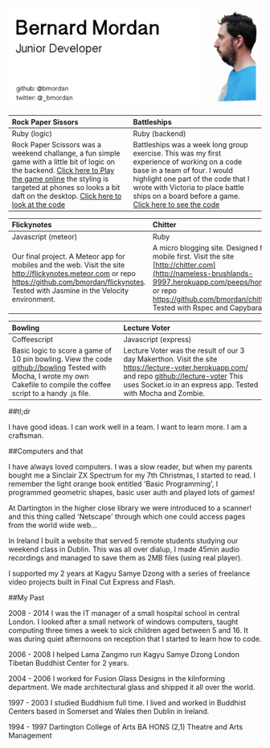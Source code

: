 ![Bernard Mordan Junior Developer](src/cv_heroimage.png)

|Rock Paper Sissors|Battleships|
|:----------|:-----------|
|Ruby (logic)|Ruby (backend)|
|Rock Paper Scissors was a weekend challange, a fun simple game with a little bit of logic on the backend. [Click here to Play the game online](http://lit-lake-3802.herokuapp.com/) the styling is targeted at phones so looks a bit daft on the desktop. [Click here to look at the code](https://github.com/bmordan/rock_paper_scissors)|Battleships was a week long group exercise. This was my first experience of working on a code base in a team of four. I would highlight one part of the code that I wrote with Victoria to place battle ships on a board before a game. [Click here to see the code](https://github.com/bmordan/battleships/tree/master/lib/modules)|

|Flickynotes|Chitter|
|:----------|:-----------|
|Javascript (meteor)|Ruby|
|Our final project. A Meteor app for mobiles and the web. Visit the site http://flickynotes.meteor.com or repo https://github.com/bmordan/flickynotes. Tested with Jasmine in the Velocity environment. |A micro blogging site. Designed for mobile first. Visit the site [http://chitter.com](http://nameless-brushlands-9997.herokuapp.com/peeps/home) or repo https://github.com/bmordan/chitter. Tested with Rspec and Capybara|

|Bowling|Lecture Voter|
|:-------|:-------|
|Coffeescript|Javascript (express)|
|Basic logic to score a game of 10 pin bowling. View the code [github://bowling](https://github.com/bmordan/bowling_with_coffeescript) Tested with Mocha, I wrote my own Cakefile to compile the coffee script to a handy .js file.|Lecture Voter was the result of our 3 day Makerthon. Visit the site https://lecture-voter.herokuapp.com/ and repo [github://lecture-voter](https://github.com/bmordan/lecture-voter) This uses Socket.io in an express app. Tested with Mocha and Zombie.|

##tl;dr

I have good ideas. I can work well in a team. I want to learn more. I am a craftsman.

##Computers and that

I have always loved computers. I was a slow reader, but when my parents bought me a Sinclair ZX Spectrum for my 7th Christmas, I started to read. I remember the light orange book entitled 'Basic Programming', I programmed geometric shapes, basic user auth and played lots of games!

At Dartington in the higher close library we were introduced to a scanner! and this thing called 'Netscape' through which one could access pages from the world wide web...

In Ireland I built a website that served 5 remote students studying our weekend class in Dublin. This was all over dialup, I made 45min audio recordings and managed to save them as 2MB files (using real player).

I supported my 2 years at Kagyu Samye Dzong with a series of freelance video projects built in Final Cut Express and Flash.

##My Past

2008 - 2014
I was the IT manager of a small hospital school in central London. I looked after a small network of windows computers, taught computing three times a week to sick children aged between 5 and 16. It was during quiet afternoons on reception that I started to learn how to code.

2006 - 2008
I helped Lama Zangmo run Kagyu Samye Dzong London Tibetan Buddhist Center for 2 years.

2004 - 2006
I worked for Fusion Glass Designs in the kilnforming department. We made architectural glass and shipped it all over the world.

1997 - 2003
I studied Buddhism full time. I lived and worked in Buddhist Centers based in Somerset and Wales then Dublin in Ireland.

1994 - 1997
Dartington College of Arts
BA HONS (2,1) Theatre and Arts Management

